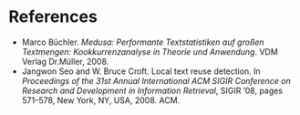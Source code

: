 # References

* Marco Büchler. _Medusa: Performante Textstatistiken auf großen Textmengen: Kookkurrenzanalyse in Theorie und Anwendung_. VDM Verlag Dr.Müller, 2008.
* Jangwon Seo and W. Bruce Croft. Local text reuse detection. In _Proceedings of the 31st Annual International ACM SIGIR Conference on Research and Development in Information Retrieval_, SIGIR ’08, pages 571–578, New York, NY, USA, 2008. ACM.

